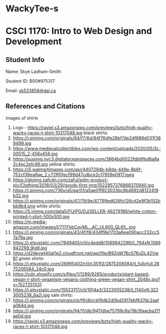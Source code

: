 # WackyTee-s
# CSCI 1170: Intro to Web Design and Development

## Student Info

Name: Skye Ladham-Smith

Student ID: B00#975317

Email: sk523858@dal.ca 

## References and Citations
images of shirts
1. Logo - https://raviel.s3.amazonaws.com/previews/bztx/high-quality-wacky-races-t-shirt-10317048.jpg
black shirts:
1. https://i.pinimg.com/originals/84/f7/6d/84f76dfe28bf7de2df889d031f389499.jpg
2. https://www.medievalcollectibles.com/wp-content/uploads/2020/05/SL-00515_2-456x456.jpg
3. https://supimg.nyc3.digitaloceanspaces.com/3864bd0022fdb6fbd6a8a2c4ec2efc96.jpg
yellow shirts:
1. https://i5.walmartimages.com/asr/440729db-b9da-449a-8b6f-752cf36ea9ae_2.c72ff0fecf99d47cdbce2c17959e0917.jpeg
2. https://gloimg.zafcdn.com/zaful/pdm-product-pic/Clothing/2018/03/29/goods-first-img/1522957376868375940.jpg
3. https://i.pinimg.com/736x/a5/ae/01/a5ae01f923033bc9b4892d8122419b32.jpg
4. https://i.pinimg.com/originals/47/79/9e/47799ed626fcf26cd2e9f3b152bbb9b4.png
white shirts:
1. https://5.imimg.com/data5/FU/PG/DJ/SELLER-46279189/white-cotton-printed-t-shirt-500x500.jpg
2. https://m.media-amazon.com/images/I/71TFkbCqyML._AC_UL800_QL65_.jpg
3. https://i.pinimg.com/originals/43/4f/f8/434ff8e1703a6ea090acc232cc57a79a.jpg
4. https://i.etsystatic.com/7849405/r/il/c4edd8/1589942299/il_794xN.1589942299_9ig9.jpg
5. https://d2devwt40at1e2.cloudfront.net/api/file/B9ZpW76cS76uDL42VwB1
green shirts:
1. https://i.etsystatic.com/26995402/r/il/c351f2/2875206584/il_fullxfull.2875206584_24c0.jpg
2. https://cdn.shopify.com/s/files/1/1289/9265/products/plant-based-vegan-t-shirt-veganism-vegans-clothing-green-vegan-shirt_2048x.jpg?v=1527251331
3. https://i.etsystatic.com/15523117/r/il/1614a3/3223005238/il_1140xN.3223005238_6a2i.jpg
sale shirts:
1. https://i.pinimg.com/originals/cb/f9/db/cbf9db2d0bd2917ebf637dc2aafa064d.jpg
2. https://i.pinimg.com/originals/94/11/db/9411dbe75799c8a79b3faacba2f1ae0d.jpg
3. https://raviel.s3.amazonaws.com/previews/bztx/high-quality-wacky-races-t-shirt-10317048.jpg
